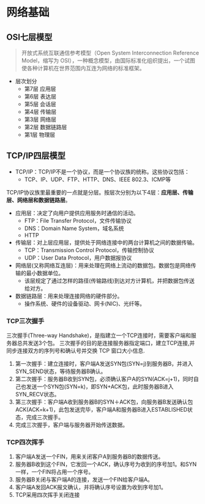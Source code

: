 # 网络基础

## OSI七层模型

> 开放式系统互联通信参考模型（Open System Interconnection Reference Model，缩写为 OSI），一种概念模型，由国际标准化组织提出，一个试图使各种计算机在世界范围内互连为网络的标准框架。

- 层次划分
    - 第7层 应用层
    - 第6层 表达层
    - 第5层 会话层
    - 第4层 传输层
    - 第3层 网络层
    - 第2层 数据链路层
    - 第1层 物理层

## TCP/IP四层模型

- TCP/IP：TCP/IP不是一个协议，而是一个协议族的统称。这些协议包括：
    - TCP、IP、UDP、FTP、HTTP、DNS、IEEE 802.3、ICMP等
    
TCP/IP协议族里最重要的一点就是分层。按层次分别为以下4层：**应用层、传输层、网络层和数据链路层**。
- 应用层：决定了向用户提供应用服务时通信的活动。
    - FTP：File Transfer Protocol，文件传输协议
    - DNS：Domain Name System，域名系统
    - HTTP
- 传输层：对上层应用层，提供处于网络连接中的两台计算机之间的数据传输。
    - TCP：Transmission Control Protocol，传输控制协议
    - UDP：User Data Protocol，用户数据报协议
- 网络层(又称网络互连层)：用来处理在网络上流动的数据包。数据包是网络传输的最小数据单位。
    - 该层规定了通过怎样的路径(传输路线)到达对方计算机，并把数据包传送给对方。
- 数据链路层：用来处理连接网络的硬件部分。
    - 操作系统、硬件的设备驱动、网卡(NIC)、光纤等。

### TCP三次握手

三次握手(Three-way Handshake)，是指建立一个TCP连接时，需要客户端和服务器总共发送3个包。
三次握手的目的是连接服务器指定端口，建立TCP连接,并同步连接双方的序列号和确认号并交换 TCP 窗口大小信息.

1. 第一次握手：建立连接时，客户端A发送SYN包(SYN=j)到服务器B，并进入SYN_SEND状态，等待服务器B确认。
2. 第二次握手：服务器B收到SYN包，必须确认客户A的SYN(ACK=j+1)，同时自己也发送一个SYN包(SYN=k)，即SYN+ACK包，此时服务器B进入SYN_RECV状态。
3. 第三次握手：客户端A收到服务器B的SYN＋ACK包，向服务器B发送确认包ACK(ACK=k+1)，此包发送完毕，客户端A和服务器B进入ESTABLISHED状态，完成三次握手。
4. 完成三次握手，客户端与服务器开始传送数据。

### TCP四次挥手

1. 客户端A发送一个FIN，用来关闭客户A到服务器B的数据传送。
2. 服务器B收到这个FIN，它发回一个ACK，确认序号为收到的序号加1。和SYN一样，一个FIN将占用一个序号。
3. 服务器B关闭与客户端A的连接，发送一个FIN给客户端A。
4. 客户端A发回ACK报文确认，并将确认序号设置为收到序号加1。
5. TCP采用四次挥手关闭连接
